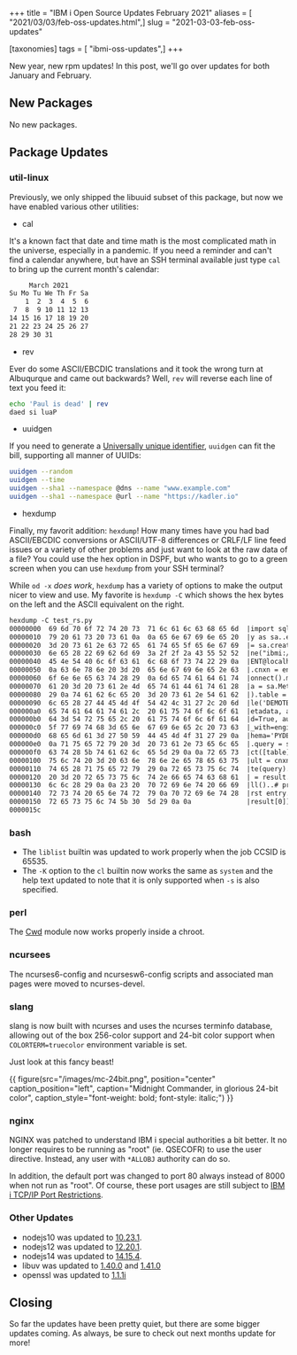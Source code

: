 +++
title = "IBM i Open Source Updates February 2021"
aliases = [ "2021/03/03/feb-oss-updates.html",]
slug = "2021-03-03-feb-oss-updates"

[taxonomies]
tags = [ "ibmi-oss-updates",]
+++

New year, new rpm updates! In this post, we'll go over updates for both January and February.

<!-- more -->

## New Packages

No new packages.

## Package Updates

### util-linux

Previously, we only shipped the libuuid subset of this package, but now we have enabled various other utilities:

- cal

It's a known fact that date and time math is the most complicated math in the universe, especially in a pandemic. If you need a reminder and can't find a calendar anywhere, but have an SSH terminal available just type `cal` to bring up the current month's calendar:

```sh
     March 2021     
Su Mo Tu We Th Fr Sa
    1  2  3  4  5  6
 7  8  9 10 11 12 13
14 15 16 17 18 19 20
21 22 23 24 25 26 27
28 29 30 31
```

- rev

Ever do some ASCII/EBCDIC translations and it took the wrong turn at Albuqurque and came out backwards? Well, `rev` will reverse each line of text you feed it:

```sh
echo 'Paul is dead' | rev
daed si luaP
```

- uuidgen

If you need to generate a [Universally unique identifier](https://en.wikipedia.org/wiki/Universally_unique_identifier), `uuidgen` can fit the bill, supporting all manner of UUIDs:

```sh
uuidgen --random
uuidgen --time
uuidgen --sha1 --namespace @dns --name "www.example.com"
uuidgen --sha1 --namespace @url --name "https://kadler.io"
```

- hexdump

Finally, my favorit addition: `hexdump`! How many times have you had bad ASCII/EBCDIC conversions or ASCII/UTF-8 differences or CRLF/LF line feed issues or a variety of other problems and just want to look at the raw data of a file? You could use the hex option in DSPF, but who wants to go to a green screen when you can use `hexdump` from your SSH terminal?

While `od -x` _does work_, `hexdump` has a variety of options to make the output nicer to view and use. My favorite is `hexdump -C` which shows the hex bytes on the left and the ASCII equivalent on the right.

```txt
hexdump -C test_rs.py 
00000000  69 6d 70 6f 72 74 20 73  71 6c 61 6c 63 68 65 6d  |import sqlalchem|
00000010  79 20 61 73 20 73 61 0a  0a 65 6e 67 69 6e 65 20  |y as sa..engine |
00000020  3d 20 73 61 2e 63 72 65  61 74 65 5f 65 6e 67 69  |= sa.create_engi|
00000030  6e 65 28 22 69 62 6d 69  3a 2f 2f 2a 43 55 52 52  |ne("ibmi://*CURR|
00000040  45 4e 54 40 6c 6f 63 61  6c 68 6f 73 74 22 29 0a  |ENT@localhost").|
00000050  0a 63 6e 78 6e 20 3d 20  65 6e 67 69 6e 65 2e 63  |.cnxn = engine.c|
00000060  6f 6e 6e 65 63 74 28 29  0a 6d 65 74 61 64 61 74  |onnect().metadat|
00000070  61 20 3d 20 73 61 2e 4d  65 74 61 44 61 74 61 28  |a = sa.MetaData(|
00000080  29 0a 74 61 62 6c 65 20  3d 20 73 61 2e 54 61 62  |).table = sa.Tab|
00000090  6c 65 28 27 44 45 4d 4f  54 42 4c 31 27 2c 20 6d  |le('DEMOTBL1', m|
000000a0  65 74 61 64 61 74 61 2c  20 61 75 74 6f 6c 6f 61  |etadata, autoloa|
000000b0  64 3d 54 72 75 65 2c 20  61 75 74 6f 6c 6f 61 64  |d=True, autoload|
000000c0  5f 77 69 74 68 3d 65 6e  67 69 6e 65 2c 20 73 63  |_with=engine, sc|
000000d0  68 65 6d 61 3d 27 50 59  44 45 4d 4f 31 27 29 0a  |hema='PYDEMO1').|
000000e0  0a 71 75 65 72 79 20 3d  20 73 61 2e 73 65 6c 65  |.query = sa.sele|
000000f0  63 74 28 5b 74 61 62 6c  65 5d 29 0a 0a 72 65 73  |ct([table])..res|
00000100  75 6c 74 20 3d 20 63 6e  78 6e 2e 65 78 65 63 75  |ult = cnxn.execu|
00000110  74 65 28 71 75 65 72 79  29 0a 72 65 73 75 6c 74  |te(query).result|
00000120  20 3d 20 72 65 73 75 6c  74 2e 66 65 74 63 68 61  | = result.fetcha|
00000130  6c 6c 28 29 0a 0a 23 20  70 72 69 6e 74 20 66 69  |ll()..# print fi|
00000140  72 73 74 20 65 6e 74 72  79 0a 70 72 69 6e 74 28  |rst entry.print(|
00000150  72 65 73 75 6c 74 5b 30  5d 29 0a 0a              |result[0])..|
0000015c
```

### bash

- The `liblist` builtin was updated to work properly when the job CCSID is 65535.
- The `-K` option to the `cl` builtin now works the same as `system` and the help text updated to note that it is only supported when `-s` is also specified.

### perl

The [Cwd](https://perldoc.perl.org/Cwd) module now works properly inside a chroot.

### ncursees

The ncurses6-config and ncursesw6-config scripts and associated man pages were moved to ncurses-devel.

### slang

slang is now built with ncurses and uses the ncurses terminfo database, allowing out of the box 256-color support and 24-bit color support when `COLORTERM=truecolor` environment variable is set.

Just look at this fancy beast!

{{ figure(src="/images/mc-24bit.png",
       position="center"
       caption_position="left",
       caption="Midnight Commander, in glorious 24-bit color",
       caption_style="font-weight: bold; font-style: italic;") }}

### nginx

NGINX was patched to understand IBM i special authorities a bit better. It no longer requires to be running as "root" (ie. QSECOFR) to use the user directive. Instead, any user with `*ALLOBJ` authority can do so.

In addition, the default port was changed to port 80 always instead of 8000 when not run as "root". Of course, these port usages are still subject to [IBM i TCP/IP Port Restrictions](https://www.ibm.com/support/pages/tcpip-port-restrictions).

### Other Updates

- nodejs10 was updated to [10.23.1](https://nodejs.org/en/blog/release/v10.23.1/).
- nodejs12 was updated to [12.20.1](https://nodejs.org/en/blog/release/v12.20.1/).
- nodejs14 was updated to [14.15.4](https://nodejs.org/en/blog/release/v14.15.4/).
- libuv was updated to [1.40.0](https://github.com/libuv/libuv/releases/tag/v1.40.0) and [1.41.0](https://github.com/libuv/libuv/releases/tag/v1.41.0)
- openssl was updated to [1.1.1i](https://www.openssl.org/news/openssl-1.1.1-notes.html)

## Closing

So far the updates have been pretty quiet, but there are some bigger updates coming. As always, be sure to check out next months update for more!
